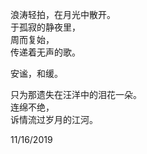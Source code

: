 浪涛轻拍，在月光中散开。   
于孤寂的静夜里，   
周而复始，   
传递着无声的歌。   

安谧，和缓。    

只为那遗失在汪洋中的泪花一朵。   
连绵不绝，   
诉情流过岁月的江河。  

11/16/2019
